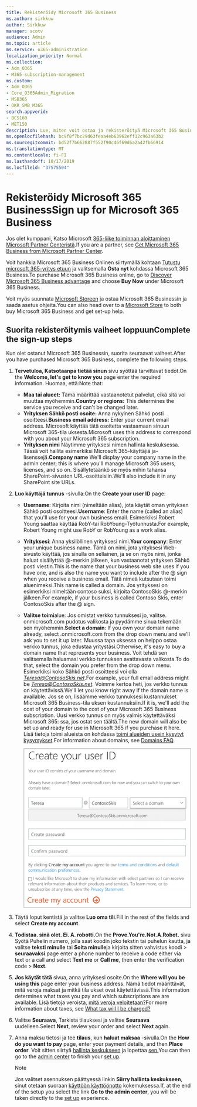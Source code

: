 ```yaml
---
title: Rekisteröidy Microsoft 365 Business
ms.author: sirkkuw
author: Sirkkuw
manager: scotv
audience: Admin
ms.topic: article
ms.service: o365-administration
localization_priority: Normal
ms.collection:
- Adm_O365
- M365-subscription-management
ms.custom:
- Adm_O365
- Core_O365Admin_Migration
- MSB365
- OKR_SMB_M365
search.appverid:
- BCS160
- MET150
description: Lue, miten voit ostaa ja rekisteröityä Microsoft 365 Business.
ms.openlocfilehash: bc9f8f7bc29d63feaa4eb63962eff12c963a63b2
ms.sourcegitcommit: bd52f7b662887f552f90c46f69d6a2a42fb66914
ms.translationtype: MT
ms.contentlocale: fi-FI
ms.lasthandoff: 10/17/2019
ms.locfileid: "37575504"
---
```

# <a name="sign-up-for-microsoft-365-business"></a><span data-ttu-id="8de8d-103">Rekisteröidy Microsoft 365 Business</span><span class="sxs-lookup"><span data-stu-id="8de8d-103">Sign up for Microsoft 365 Business</span></span>

<span data-ttu-id="8de8d-104">Jos olet kumppani, Katso Microsoft [365-liike toiminnan aloittaminen Microsoft Partner Centeristä](get-microsoft-365-business.md#get-microsoft-365-business-from-microsoft-partner-center).</span><span class="sxs-lookup"><span data-stu-id="8de8d-104">If you are a partner, see [Get Microsoft 365 Business from Microsoft Partner Center](get-microsoft-365-business.md#get-microsoft-365-business-from-microsoft-partner-center).</span></span>

<span data-ttu-id="8de8d-105">Voit hankkia Microsoft 365 Business Onlinen siirtymällä kohtaan [Tutustu microsoft 365-yritys etuun](https://www.microsoft.com/microsoft-365/business#pmg-cmp-desktop) ja valitsemalla **Osta nyt** kohdassa Microsoft 365 Business.</span><span class="sxs-lookup"><span data-stu-id="8de8d-105">To purchase Microsoft 365 Business online, go to [Discover Microsoft 365 Business advantage](https://www.microsoft.com/microsoft-365/business#pmg-cmp-desktop) and choose **Buy Now** under Microsoft 365 Business.</span></span>

<span data-ttu-id="8de8d-106">Voit myös suunnata [Microsoft Storeen](https://www.microsoft.com/en-us/store/locations/find-a-store?icid=en-us_UF_FAS) ja ostaa Microsoft 365 Businessin ja saada asetus ohjeita.</span><span class="sxs-lookup"><span data-stu-id="8de8d-106">You can also head over to a [Microsoft Store](https://www.microsoft.com/en-us/store/locations/find-a-store?icid=en-us_UF_FAS) to both buy Microsoft 365 Business and get set-up help.</span></span>

## <a name="complete-the-sign-up-steps"></a><span data-ttu-id="8de8d-107">Suorita rekisteröitymis vaiheet loppuun</span><span class="sxs-lookup"><span data-stu-id="8de8d-107">Complete the sign-up steps</span></span>

<span data-ttu-id="8de8d-108">Kun olet ostanut Microsoft 365 Businessin, suorita seuraavat vaiheet.</span><span class="sxs-lookup"><span data-stu-id="8de8d-108">After you have purchased Microsoft 365 Business, complete the following steps.</span></span>

1. <span data-ttu-id="8de8d-109">**Tervetuloa, Katsotaanpa tietää sinun** sivu syöttää tarvittavat tiedot.</span><span class="sxs-lookup"><span data-stu-id="8de8d-109">On the **Welcome, let's get to know you** page enter the required information.</span></span> <span data-ttu-id="8de8d-110">Huomaa, että:</span><span class="sxs-lookup"><span data-stu-id="8de8d-110">Note that:</span></span>
 
    -  <span data-ttu-id="8de8d-111">**Maa tai alueet:** Tämä määrittää vastaanotetut palvelut, eikä sitä voi muuttaa myöhemmin.</span><span class="sxs-lookup"><span data-stu-id="8de8d-111">**Country or regions:** This determines the service you receive and can't be changed later.</span></span>
    - <span data-ttu-id="8de8d-112">**Yrityksen Sähkö posti osoite:** Anna nykyinen Sähkö posti osoitteesi.</span><span class="sxs-lookup"><span data-stu-id="8de8d-112">**Business email address:** Enter your current email address.</span></span> <span data-ttu-id="8de8d-113">Microsoft käyttää tätä osoitetta vastaamaan sinuun Microsoft 365-tila uksesta.</span><span class="sxs-lookup"><span data-stu-id="8de8d-113">Microsoft uses this address to correspond with you about your Microsoft 365 subscription.</span></span>
    - <span data-ttu-id="8de8d-114">**Yrityksen nimi** Näytimme yrityksesi nimen hallinta keskuksessa. Tässä voit hallita esimerkiksi Microsoft 365-käyttäjiä ja-lisenssejä.</span><span class="sxs-lookup"><span data-stu-id="8de8d-114">**Company name** We'll display your company name in the admin center; this is where you'll manage Microsoft 365 users, licenses, and so on.</span></span> <span data-ttu-id="8de8d-115">Sisällytetäänkö se myös mihin tahansa SharePoint-sivuston URL-osoitteisiin.</span><span class="sxs-lookup"><span data-stu-id="8de8d-115">We'll also include it in any SharePoint site URLs.</span></span>

2. <span data-ttu-id="8de8d-116">**Luo käyttäjä tunnus** -sivulla:</span><span class="sxs-lookup"><span data-stu-id="8de8d-116">On the **Create your user ID** page:</span></span>

    - <span data-ttu-id="8de8d-117">**Username**: Kirjoita nimi (nimeltään alias), jota käytät oman yrityksen Sähkö posti osoitteesi.</span><span class="sxs-lookup"><span data-stu-id="8de8d-117">**Username**: Enter the name (called an alias) that you'll use for your own business email.</span></span> <span data-ttu-id="8de8d-118">Esimerkiksi Robert Young saattaa käyttää RobY-tai RobYoung-Työtunnusta.</span><span class="sxs-lookup"><span data-stu-id="8de8d-118">For example, Robert Young might use RobY or RobYoung as a work alias.</span></span>
    - <span data-ttu-id="8de8d-119">**Yrityksesi**: Anna yksilöllinen yrityksesi nimi.</span><span class="sxs-lookup"><span data-stu-id="8de8d-119">**Your company**: Enter your unique business name.</span></span> <span data-ttu-id="8de8d-120">Tämä on nimi, jota yrityksesi Web-sivusto käyttää, jos sinulla on sellainen, ja se on myös nimi, jonka haluat sisällyttää @-merkin jälkeen, kun vastaanotat yrityksen Sähkö posti viestin.</span><span class="sxs-lookup"><span data-stu-id="8de8d-120">This is the name that your business web site uses if you have one, and is also the name you want to include after the @ sign when you receive a business email.</span></span> <span data-ttu-id="8de8d-121">Tätä nimeä kutsutaan toimi aluenimeksi.</span><span class="sxs-lookup"><span data-stu-id="8de8d-121">This name is called a domain.</span></span> <span data-ttu-id="8de8d-122">Jos yrityksesi on esimerkiksi nimeltään contoso suksi, kirjoita ContosoSkis @-merkin jälkeen.</span><span class="sxs-lookup"><span data-stu-id="8de8d-122">For example, if your business is called Contoso Skis, enter ContosoSkis after the @ sign.</span></span>
    - <span data-ttu-id="8de8d-123">**Valitse toimi**alue: Jos omistat verkko tunnuksesi jo, valitse. onmicrosoft.com pudotus valikosta ja pyydämme sinua tekemään sen myöhemmin.</span><span class="sxs-lookup"><span data-stu-id="8de8d-123">**Select a domain**: If you own your domain name already, select .onmicrosoft.com from the drop down menu and we'll ask you to set it up later.</span></span> <span data-ttu-id="8de8d-124">Muussa tapa uksessa on helppo ostaa verkko tunnus, joka edustaa yritystäsi.</span><span class="sxs-lookup"><span data-stu-id="8de8d-124">Otherwise, it's easy to buy a domain name that represents your business.</span></span> <span data-ttu-id="8de8d-125">Voit tehdä sen valitsemalla haluamasi verkko tunnuksen avattavasta valikosta.</span><span class="sxs-lookup"><span data-stu-id="8de8d-125">To do that, select the domain you prefer from the drop down menu.</span></span> <span data-ttu-id="8de8d-126">Esimerkiksi koko Sähkö posti osoitteesi voi olla *Teresa@ContosoSkis.net*.</span><span class="sxs-lookup"><span data-stu-id="8de8d-126">For example, your full email address might be *Teresa@ContosoSkis.net*.</span></span> <span data-ttu-id="8de8d-127">Voimme kertoa heti, jos verkko tunnus on käytettävissä.</span><span class="sxs-lookup"><span data-stu-id="8de8d-127">We'll let you know right away if the domain name is available.</span></span> <span data-ttu-id="8de8d-128">Jos se on, lisäämme verkko tunnuksesi kustannukset Microsoft 365 Business-tila uksen kustannuksiin.</span><span class="sxs-lookup"><span data-stu-id="8de8d-128">If it is, we'll add the cost of your domain to the cost of your Microsoft 365 Business subscription.</span></span> <span data-ttu-id="8de8d-129">Uusi verkko tunnus on myös valmis käytettäväksi Microsoft 365: ssa, jos ostat sen täältä.</span><span class="sxs-lookup"><span data-stu-id="8de8d-129">The new domain will also be set up and ready for use in Microsoft 365 if you purchase it here.</span></span> <span data-ttu-id="8de8d-130">Lisä tietoja toimi alueista on kohdassa [toimi alueiden usein kysytyt kysymykset](https://docs.microsoft.com/office365/admin/setup/domains-faq).</span><span class="sxs-lookup"><span data-stu-id="8de8d-130">For information about domains, see [Domains FAQ](https://docs.microsoft.com/office365/admin/setup/domains-faq).</span></span>
    
        ![Käyttäjä tunnus sivun luonti kuva kaappaus.](media/signinuserid.png)

3. <span data-ttu-id="8de8d-132">Täytä loput kentistä ja valitse **Luo oma tili**.</span><span class="sxs-lookup"><span data-stu-id="8de8d-132">Fill in the rest of the fields and select **Create my account**.</span></span>
4. <span data-ttu-id="8de8d-133">**Todistaa. sinä olet. Ei. A. robotti.**</span><span class="sxs-lookup"><span data-stu-id="8de8d-133">On the **Prove.You're.Not.A.Robot.**</span></span> <span data-ttu-id="8de8d-134">sivu Syötä Puhelin numero, jolla saat koodin joko tekstin tai puhelun kautta, ja valitse **teksti minulle** tai **Soita minulle**ja kirjoita sitten vahvistus koodi \> **seuraavaksi**.</span><span class="sxs-lookup"><span data-stu-id="8de8d-134">page enter a phone number to receive a code either via text or a call and select **Text me** or **Call me**, then enter the verification code \> **Next**.</span></span>
5. <span data-ttu-id="8de8d-135">**Jos käytät tätä** sivua, anna yrityksesi osoite.</span><span class="sxs-lookup"><span data-stu-id="8de8d-135">On the **Where will you be using this** page enter your business address.</span></span> <span data-ttu-id="8de8d-136">Nämä tiedot määrittävät, mitä veroja maksat ja mitkä tila ukset ovat käytettävissä.</span><span class="sxs-lookup"><span data-stu-id="8de8d-136">This information determines what taxes you pay and which subscriptions are are available.</span></span> <span data-ttu-id="8de8d-137">Lisä tietoja veroista, [mitä veroja veloitetaan?](https://docs.microsoft.com/office365/admin/subscriptions-and-billing/what-tax-will-i-be-charged?view=o365-worldwide)</span><span class="sxs-lookup"><span data-stu-id="8de8d-137">For more information about taxes, see [What tax will I be charged?](https://docs.microsoft.com/office365/admin/subscriptions-and-billing/what-tax-will-i-be-charged?view=o365-worldwide)</span></span> 
1. <span data-ttu-id="8de8d-138">Valitse **Seuraava**, Tarkista tilauksesi ja valitse **Seuraava** uudelleen.</span><span class="sxs-lookup"><span data-stu-id="8de8d-138">Select **Next**, review your order and select **Next** again.</span></span>
1. <span data-ttu-id="8de8d-139">Anna maksu tietosi ja tee **tilaus**, kun **haluat maksaa** -sivulla.</span><span class="sxs-lookup"><span data-stu-id="8de8d-139">On the **How do you want to pay** page, enter your payment details, and then **Place order**.</span></span>
    <span data-ttu-id="8de8d-140">Voit sitten siirtyä [hallinta keskukseen](https://docs.microsoft.com/en-us/office365/admin/subscriptions-and-billing/what-tax-will-i-be-charged?view=o365-worldwide) ja lopettaa [sen.](set-up.md)</span><span class="sxs-lookup"><span data-stu-id="8de8d-140">You can then go to the [admin center](https://docs.microsoft.com/en-us/office365/admin/subscriptions-and-billing/what-tax-will-i-be-charged?view=o365-worldwide) to finish your [set up](set-up.md).</span></span>

    > [!NOTE]
    > <span data-ttu-id="8de8d-141">Jos valitset asennuksen päättyessä linkin **Siirry hallinta keskukseen**, sinut otetaan suoraan [käyttöön käyttöönotto](set-up.md) kokemuksessa.</span><span class="sxs-lookup"><span data-stu-id="8de8d-141">If, at the end of the setup you select the link **Go to the admin center**, you will be taken directly to the [set up](set-up.md) experience.</span></span>